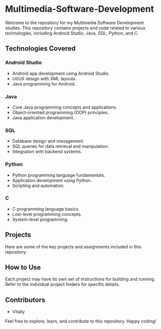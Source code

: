 # Multimedia-Software-Development

Welcome to the repository for my Multimedia Software Development studies. This repository contains projects and code related to various technologies, including Android Studio, Java, SQL, Python, and C.

## Technologies Covered

### Android Studio
- Android app development using Android Studio.
- UI/UX design with XML layouts.
- Java programming for Android.

### Java
- Core Java programming concepts and applications.
- Object-oriented programming (OOP) principles.
- Java application development.

### SQL
- Database design and management.
- SQL queries for data retrieval and manipulation.
- Integration with backend systems.

### Python
- Python programming language fundamentals.
- Application development using Python.
- Scripting and automation.

### C
- C programming language basics.
- Low-level programming concepts.
- System-level programming.

## Projects
Here are some of the key projects and assignments included in this repository:

## How to Use
Each project may have its own set of instructions for building and running. Refer to the individual project folders for specific details.

## Contributors
- Vitaliy

Feel free to explore, learn, and contribute to this repository. Happy coding!

